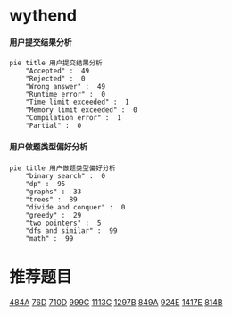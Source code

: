 # wythend

<!-- tabs:start -->



#### **用户提交结果分析**

```mermaid
pie title 用户提交结果分析
    "Accepted" :  49
    "Rejected" :  0
    "Wrong answer" :  49
    "Runtime error" :  0
    "Time limit exceeded" :  1
    "Memory limit exceeded" :  0
    "Compilation error" :  1
    "Partial" :  0
```

#### **用户做题类型偏好分析**

```mermaid
pie title 用户做题类型偏好分析
    "binary search" :  0
    "dp" :  95
    "graphs" :  33
    "trees" :  89
    "divide and conquer" :  0
    "greedy" :  29
    "two pointers" :  5
    "dfs and similar" :  99
    "math" :  99
```



<!-- tabs:end -->
# 推荐题目
[484A](https://codeforces.com/contest/484/problem/A)
[76D](https://codeforces.com/contest/76/problem/D)
[710D](https://codeforces.com/contest/710/problem/D)
[999C](https://codeforces.com/contest/999/problem/C)
[1113C](https://codeforces.com/contest/1113/problem/C)
[1297B](https://codeforces.com/contest/1297/problem/B)
[849A](https://codeforces.com/contest/849/problem/A)
[924E](https://codeforces.com/contest/924/problem/E)
[1417E](https://codeforces.com/contest/1417/problem/E)
[814B](https://codeforces.com/contest/814/problem/B)
